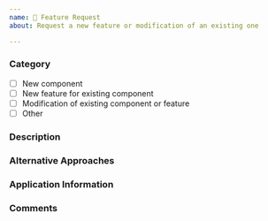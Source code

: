 ```yaml
---
name: 💭 Feature Request
about: Request a new feature or modification of an existing one

---
```


### Category

* [ ] New component
* [ ] New feature for existing component
* [ ] Modification of existing component or feature
* [ ] Other

### Description
[//]: # (Describe the feature and how you expect it to work)

### Alternative Approaches
[//]: # (Are there any other solutions you considered?  Why were those not acceptable?)

### Application Information
[//]: # (Please provide detailed information about your application. This includes the application name, type, and any other relevant context. Detailed information about your application will help us better understand your situation and assist you more effectively.)

### Comments
